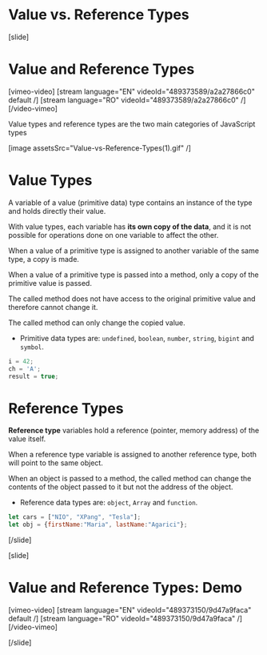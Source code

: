 # Value vs. Reference Types

[slide]

# Value and Reference Types

[vimeo-video]
[stream language="EN" videoId="489373589/a2a27866c0" default /]
[stream language="RO" videoId="489373589/a2a27866c0"  /]
[/video-vimeo]

Value types and reference types are the two main categories of JavaScript types

[image assetsSrc="Value-vs-Reference-Types(1).gif" /]

# Value Types

A variable of a value \(primitive data\) type contains an instance of the type and holds directly their value. 

With value types, each variable has **its own copy of the data**, and it is not possible for operations done on one variable to affect the other. 

When a value of a primitive type is assigned to another variable of the same type, a copy is made. 

When a value of a primitive type is passed into a method, only a copy of the primitive value is passed. 

The called method does not have access to the original primitive value and therefore cannot change it. 

The  called method can only change the copied value. 

- Primitive data types are: `undefined`, `boolean`, `number`, `string`, `bigint` and `symbol`.

```js
i = 42;
ch = 'A';
result = true;
```

# Reference Types

**Reference type** variables hold а reference (pointer, memory address) of the value itself. 

When a reference type variable is assigned to another reference type, both will point to the same object. 

When an object is passed to a method, the called method can change the contents of the object passed to it but not the address of the object. 

- Reference data types are: `object`, `Array` and `function`.

```js
let cars = ["NIO", "XPang", "Tesla"];
let obj = {firstName:"Maria", lastName:"Agarici"};
```

[/slide]

[slide]
# Value and Reference Types: Demo

[vimeo-video]
[stream language="EN" videoId="489373150/9d47a9faca" default /]
[stream language="RO" videoId="489373150/9d47a9faca"  /]
[/video-vimeo]

[/slide]
